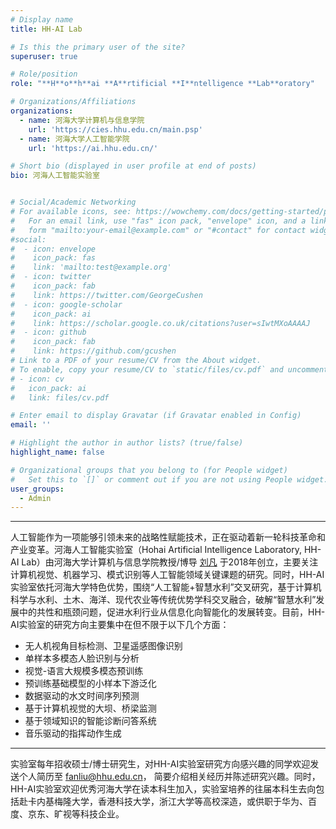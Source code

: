 ```yaml
---
# Display name
title: HH-AI Lab

# Is this the primary user of the site?
superuser: true

# Role/position
role: "**H**o**h**ai **A**rtificial **I**ntelligence **Lab**oratory"

# Organizations/Affiliations
organizations:
  - name: 河海大学计算机与信息学院
    url: 'https://cies.hhu.edu.cn/main.psp'
  - name: 河海大学人工智能学院
    url: 'https://ai.hhu.edu.cn/'

# Short bio (displayed in user profile at end of posts)
bio: 河海人工智能实验室


# Social/Academic Networking
# For available icons, see: https://wowchemy.com/docs/getting-started/page-builder/#icons
#   For an email link, use "fas" icon pack, "envelope" icon, and a link in the
#   form "mailto:your-email@example.com" or "#contact" for contact widget.
#social:
#  - icon: envelope
#    icon_pack: fas
#    link: 'mailto:test@example.org'
#  - icon: twitter
#    icon_pack: fab
#    link: https://twitter.com/GeorgeCushen
#  - icon: google-scholar
#    icon_pack: ai
#    link: https://scholar.google.co.uk/citations?user=sIwtMXoAAAAJ
#  - icon: github
#    icon_pack: fab
#    link: https://github.com/gcushen
# Link to a PDF of your resume/CV from the About widget.
# To enable, copy your resume/CV to `static/files/cv.pdf` and uncomment the lines below.
# - icon: cv
#   icon_pack: ai
#   link: files/cv.pdf

# Enter email to display Gravatar (if Gravatar enabled in Config)
email: ''

# Highlight the author in author lists? (true/false)
highlight_name: false

# Organizational groups that you belong to (for People widget)
#   Set this to `[]` or comment out if you are not using People widget.
user_groups:
  - Admin
---
```

  
---
  
人工智能作为一项能够引领未来的战略性赋能技术，正在驱动着新一轮科技革命和产业变革。河海人工智能实验室（Hohai Artificial Intelligence Laboratory, HH-AI Lab）由河海大学计算机与信息学院教授/博导 [刘凡](author/刘凡/) 于2018年创立，主要关注计算机视觉、机器学习、模式识别等人工智能领域关键课题的研究。同时，HH-AI 实验室依托河海大学特色优势，围绕“人工智能+智慧水利”交叉研究，基于计算机科学与水利、土木、海洋、现代农业等传统优势学科交叉融合，破解“智慧水利”发展中的共性和瓶颈问题，促进水利行业从信息化向智能化的发展转变。目前，HH-AI实验室的研究方向主要集中在但不限于以下几个方面：

- 无人机视角目标检测、卫星遥感图像识别
- 单样本多模态人脸识别与分析
- 视觉-语言大规模多模态预训练
- 预训练基础模型的小样本下游泛化
- 数据驱动的水文时间序列预测
- 基于计算机视觉的大坝、桥梁监测
- 基于领域知识的智能诊断问答系统
- 音乐驱动的指挥动作生成

---

实验室每年招收硕士/博士研究生，对HH-AI实验室研究方向感兴趣的同学欢迎发送个人简历至 fanliu@hhu.edu.cn， 简要介绍相关经历并陈述研究兴趣。同时，HH-AI实验室欢迎优秀河海大学在读本科生加入，实验室培养的往届本科生去向包括赴卡内基梅隆大学，香港科技大学，浙江大学等高校深造，或供职于华为、百度、京东、旷视等科技企业。
